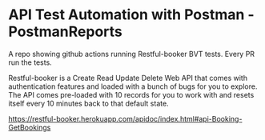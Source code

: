 # API Test Automation with Postman - PostmanReports
A repo showing github actions running Restful-booker BVT tests. Every PR run the tests.

Restful-booker is a Create Read Update Delete Web API that comes with authentication features and loaded with a bunch of bugs for you to explore. The API comes pre-loaded with 10 records for you to work with and resets itself every 10 minutes back to that default state.

https://restful-booker.herokuapp.com/apidoc/index.html#api-Booking-GetBookings
